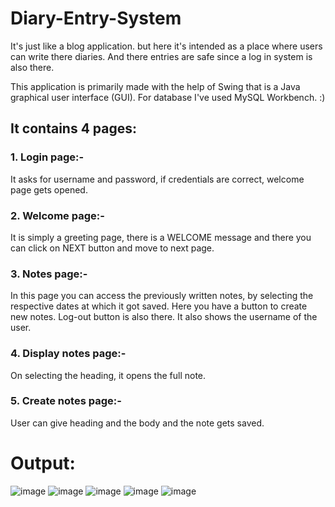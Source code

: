 # Diary-Entry-System

It's just like a blog application. but here it's intended as a place where users can write there diaries. And there entries are safe since a log in system is also there.

This application is primarily made with the help of Swing that is a Java graphical user interface (GUI).
For database I've used MySQL Workbench. 
:)

## It contains 4 pages:
### 1.	Login page:- 
It asks for username and password, if credentials are correct, welcome page gets opened.
### 2.	Welcome page:- 
It is simply a greeting page, there is a WELCOME message and there you can click on NEXT button and move to next page.
### 3.	Notes page:- 
In this page you can access the previously written notes, by selecting the respective dates at which it got saved. Here you have a button to create new notes. Log-out button is also there. It also shows the username of the user.
### 4.	Display notes page:- 
On selecting the heading, it opens the full note.
### 5.	Create notes page:- 
User can give heading and the body and the note gets saved.


# Output:

![image](https://user-images.githubusercontent.com/104477719/215789518-8a632646-c8be-4f44-847a-62b0f3e2da4d.png)
![image](https://user-images.githubusercontent.com/104477719/215789824-4b9c43cc-5019-4df0-acc0-c6e34c97b9dd.png)
![image](https://user-images.githubusercontent.com/104477719/215790118-5b583d9c-4b76-4375-b816-8226b3c586f1.png)
![image](https://user-images.githubusercontent.com/104477719/215790190-f781f324-f1e7-4061-80d8-4e7bd77f3dbf.png)
![image](https://user-images.githubusercontent.com/104477719/215790457-2e682057-6fa4-4bc3-aaa4-8a2dd46ea565.png)

